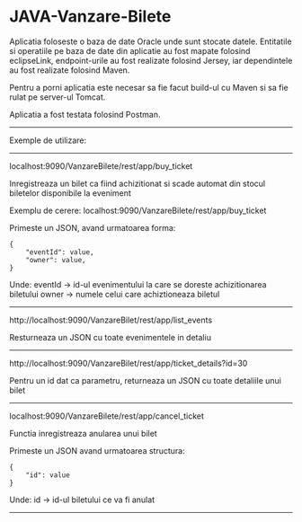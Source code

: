 # JAVA-Vanzare-Bilete

Aplicatia foloseste o baza de date Oracle unde sunt stocate datele. Entitatile si operatiile pe baza de date din aplicatie au fost mapate folosind eclipseLink, endpoint-urile au fost realizate folosind Jersey, iar dependintele au fost realizate folosind Maven.

Pentru a porni aplicatia este necesar sa fie facut build-ul cu Maven si sa fie rulat pe server-ul Tomcat.

Aplicatia a fost testata folosind Postman.

---------------------------------------------------

Exemple de utilizare:

---------------------------------------------------

localhost:9090/VanzareBilete/rest/app/buy_ticket

Inregistreaza un bilet ca fiind achizitionat si scade automat din stocul
biletelor disponibile la eveniment

Exemplu de cerere: localhost:9090/VanzareBilete/rest/app/buy_ticket

Primeste un JSON, avand urmatoarea forma:

	{
		"eventId": value,
		"owner": value,
	}

Unde: 	eventId -> id-ul evenimentului la care se doreste achizitionarea biletului
		owner -> numele celui care achiztioneaza biletul

---------------------------------------------------

http://localhost:9090/VanzareBilet/rest/app/list_events

Resturneaza un JSON cu toate evenimentele in detaliu


---------------------------------------------------

http://localhost:9090/VanzareBilet/rest/app/ticket_details?id=30

Pentru un id dat ca parametru, returneaza un JSON cu toate detaliile unui bilet

---------------------------------------------------

localhost:9090/VanzareBilete/rest/app/cancel_ticket

Functia inregistreaza anularea unui bilet 
	 	
Primeste un JSON avand urmatoarea structura:
	 	
 	{
 		"id": value
 	}
	 	
Unde: id -> id-ul biletului ce va fi anulat

---------------------------------------------------
